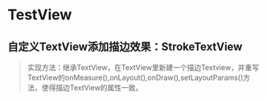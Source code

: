 # TestView

## **自定义TextView添加描边效果：StrokeTextView**

> 实现方法：继承TextView，在TextView里新建一个描边Textview，并重写TextView的onMeasure(),onLayout(),onDraw(),setLayoutParams()方法，使得描边TextView的属性一致。

